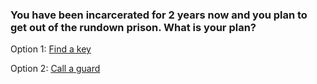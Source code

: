 ### You have been incarcerated for 2 years now and you plan to get out of the rundown prison. What is your plan? 

Option 1: [Find a key](situations/door-unlocked.md)

Option 2: [Call a guard](situations/decision-time.md)